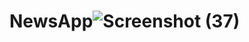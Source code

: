 # NewsApp![Screenshot (37)](https://github.com/Faruq-hossain/NewsAppReact/assets/55442194/b6442e1c-b4b7-488e-a434-0de793190f3a)
